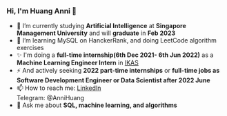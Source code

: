 ### Hi, I'm Huang Anni 👋
- 🔭 I’m currently studying **Artificial Intelligence** at **Singapore Management University** and will **graduate** in **Feb 2023**
- 🌱 I’m learning MySQL on HanckerRank, and doing LeetCode algorithm exercises
- ✨ I'm doing a **full-time internship(6th Dec 2021- 6th Jun 2022)** as a **Machine Learning Engineer Intern** in [IKAS](http://www.ikasinfo.com/)
- ⚡ And actively seeking **2022 part-time internships** or **full-time jobs as Software Development Engineer or Data Scientist after 2022 June**
- 📫 How to reach me: [LinkedIn](https://www.linkedin.com/in/annihuang2021/)<br>
                      Telegram: @AnniHuang
- 💬 Ask me about **SQL, machine learning, and algorithms**
<script src="https://platform.linkedin.com/badges/js/profile.js" async defer type="text/javascript"></script>

<!--
**WideSu/WideSu** is a ✨ _special_ ✨ repository because its `README.md` (this file) appears on your GitHub profile.

Here are some ideas to get you started:

- 🔭 I’m currently working on ...
- 🌱 I’m currently learning ...
- 👯 I’m looking to collaborate on ...
- 🤔 I’m looking for help with ...
- 💬 Ask me about ...
- 📫 How to reach me: ...
- 😄 Pronouns: ...
- ⚡ Fun fact: ...
-->

